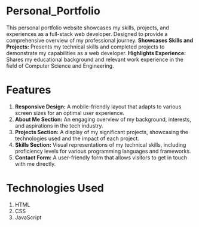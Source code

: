 # Personal_Portfolio
This personal portfolio website showcases my skills, projects, and experiences as a full-stack web developer. Designed to provide a comprehensive overview of my professional journey.
**Showcases Skills and Projects:** Presents my technical skills and completed projects to demonstrate my capabilities as a web developer.
**Highlights Experience:** Shares my educational background and relevant work experience in the field of Computer Science and Engineering.

# Features
1. **Responsive Design:** A mobile-friendly layout that adapts to various screen sizes for an optimal user experience.
2. **About Me Section:** An engaging overview of my background, interests, and aspirations in the tech industry.
3. **Projects Section:** A display of my significant projects, showcasing the technologies used and the impact of each project.
4. **Skills Section:** Visual representations of my technical skills, including proficiency levels for various programming languages and frameworks.
5. **Contact Form:** A user-friendly form that allows visitors to get in touch with me directly.

# Technologies Used

1. HTML
2. CSS
3. JavaScript
